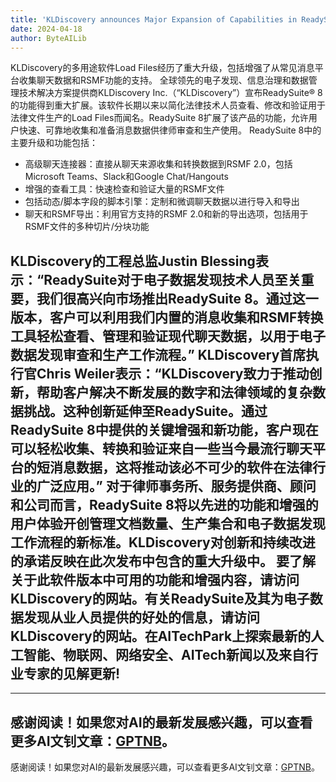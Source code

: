 ```yaml
---
title: 'KLDiscovery announces Major Expansion of Capabilities in ReadySuite® 8'
date: 2024-04-18
author: ByteAILib
---
```


KLDiscovery的多用途软件Load Files经历了重大升级，包括增强了从常见消息平台收集聊天数据和RSMF功能的支持。
全球领先的电子发现、信息治理和数据管理技术解决方案提供商KLDiscovery Inc.（“KLDiscovery”）宣布ReadySuite® 8的功能得到重大扩展。该软件长期以来以简化法律技术人员查看、修改和验证用于法律文件生产的Load Files而闻名。ReadySuite 8扩展了该产品的功能，允许用户快速、可靠地收集和准备消息数据供律师审查和生产使用。
ReadySuite 8中的主要升级和功能包括：
- 高级聊天连接器：直接从聊天来源收集和转换数据到RSMF 2.0，包括Microsoft Teams、Slack和Google Chat/Hangouts
- 增强的查看工具：快速检查和验证大量的RSMF文件
- 包括动态/脚本字段的脚本引擎：定制和微调聊天数据以进行导入和导出
- 聊天和RSMF导出：利用官方支持的RSMF 2.0和新的导出选项，包括用于RSMF文件的多种切片/分块功能

KLDiscovery的工程总监Justin Blessing表示：“ReadySuite对于电子数据发现技术人员至关重要，我们很高兴向市场推出ReadySuite 8。通过这一版本，客户可以利用我们内置的消息收集和RSMF转换工具轻松查看、管理和验证现代聊天数据，以用于电子数据发现审查和生产工作流程。”
KLDiscovery首席执行官Chris Weiler表示：“KLDiscovery致力于推动创新，帮助客户解决不断发展的数字和法律领域的复杂数据挑战。这种创新延伸至ReadySuite。通过ReadySuite 8中提供的关键增强和新功能，客户现在可以轻松收集、转换和验证来自一些当今最流行聊天平台的短消息数据，这将推动该必不可少的软件在法律行业的广泛应用。”
对于律师事务所、服务提供商、顾问和公司而言，ReadySuite 8将以先进的功能和增强的用户体验开创管理文档数量、生产集合和电子数据发现工作流程的新标准。KLDiscovery对创新和持续改进的承诺反映在此次发布中包含的重大升级中。
要了解关于此软件版本中可用的功能和增强内容，请访问KLDiscovery的网站。有关ReadySuite及其为电子数据发现从业人员提供的好处的信息，请访问KLDiscovery的网站。在AITechPark上探索最新的人工智能、物联网、网络安全、AITech新闻以及来自行业专家的见解更新!
---

---
感谢阅读！如果您对AI的最新发展感兴趣，可以查看更多AI文钊文章：[GPTNB](https://gptnb.com)。
---
感谢阅读！如果您对AI的最新发展感兴趣，可以查看更多AI文钊文章：[GPTNB](https://gptnb.com)。